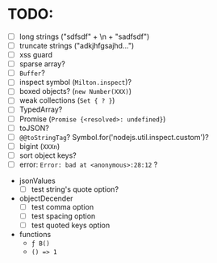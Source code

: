 # TODO:

- [ ] long strings ("sdfsdf" + \n + "sadfsdf")
- [ ] truncate strings ("adkjhfgsajhd...")
- [ ] xss guard
- [ ] sparse array?
- [ ] `Buffer`?
- [ ] inspect symbol (`Milton.inspect`)?
- [ ] boxed objects? (`new Number(XXX)`)
- [ ] weak collections (`Set { ? }`)
- [ ] TypedArray?
- [ ] Promise (`Promise {<resolved>: undefined}`)
- [ ] toJSON?
- [ ] `@@toStringTag`?  Symbol.for('nodejs.util.inspect.custom')?
- [ ] bigint (`XXXn`)
- [ ] sort object keys?
- [ ] error: `Error: bad at <anonymous>:28:12` ?

- jsonValues
  - [ ] test string's quote option?

- objectDecender
  - [ ] test comma option
  - [ ] test spacing option
  - [ ] test quoted keys option

- functions
  - `ƒ B()`
  - `() => 1`
